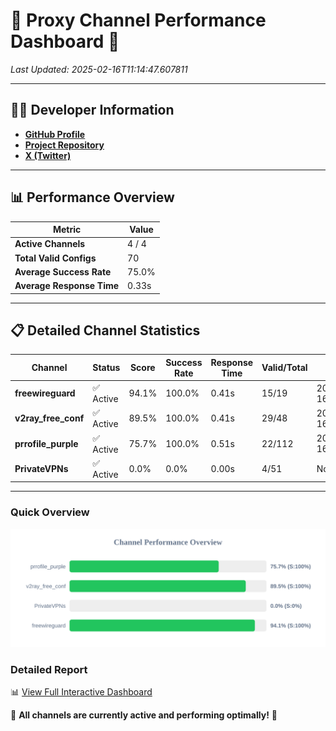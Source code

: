 # 🌟 Proxy Channel Performance Dashboard 🌟

_Last Updated: 2025-02-16T11:14:47.607811_

---

## 👩‍💻 Developer Information

- **[GitHub Profile](https://github.com/4n0nymou3)**  
- **[Project Repository](https://github.com/4n0nymou3/multi-proxy-config-fetcher)**  
- **[X (Twitter)](https://x.com/4n0nymou3)**  

---

## 📊 Performance Overview

| Metric                | Value       |
|-----------------------|-------------|
| **Active Channels**   | 4 / 4       |
| **Total Valid Configs** | 70          |
| **Average Success Rate** | 75.0%      |
| **Average Response Time** | 0.33s       |

---

## 📋 Detailed Channel Statistics

| Channel          | Status     | Score  | Success Rate | Response Time | Valid/Total | Last Success               |
|------------------|------------|--------|--------------|---------------|-------------|----------------------------|
| **freewireguard**  | ✅ Active  | 94.1%  | 100.0% | 0.41s         | 15/19       | 2025-02-16T11:14:47.606003 |
| **v2ray_free_conf**  | ✅ Active  | 89.5%  | 100.0% | 0.41s         | 29/48       | 2025-02-16T11:14:35.791574 |
| **prrofile_purple**  | ✅ Active  | 75.7%  | 100.0% | 0.51s         | 22/112       | 2025-02-16T11:14:35.292007 |
| **PrivateVPNs**  | ✅ Active  | 0.0%  | 0.0% | 0.00s         | 4/51       | None |

---

### Quick Overview
<div align="center">
  <a href="https://raw.githubusercontent.com/nullluser/NullRepo/refs/heads/main/assets/channel_stats_chart.svg">
    <img src="https://raw.githubusercontent.com/nullluser/NullRepo/refs/heads/main/assets/channel_stats_chart.svg" alt="Source Performance Statistics" width="800">
  </a>
</div>

### Detailed Report
📊 [View Full Interactive Dashboard](https://htmlpreview.github.io/?https://github.com/nullluser/NullRepo/blob/main/assets/performance_report.html)

🎉 **All channels are currently active and performing optimally!** 🎉
